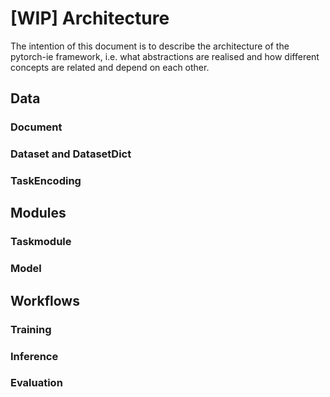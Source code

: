 # [WIP] Architecture

The intention of this document is to describe the architecture of the pytorch-ie framework, i.e. what abstractions
are realised and how different concepts are related and depend on each other.

## Data

### Document

### Dataset and DatasetDict

### TaskEncoding

## Modules

### Taskmodule

### Model

## Workflows

### Training

### Inference

### Evaluation

